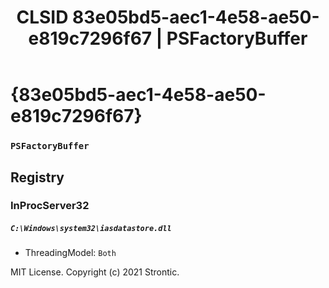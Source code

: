 ﻿---
title: "CLSID 83e05bd5-aec1-4e58-ae50-e819c7296f67 | PSFactoryBuffer"
excerpt: What is COM-Object CLSID 83e05bd5-aec1-4e58-ae50-e819c7296f67?
---

# {83e05bd5-aec1-4e58-ae50-e819c7296f67}

### `PSFactoryBuffer`

## Registry


### InProcServer32

##### `C:\Windows\system32\iasdatastore.dll`
* ThreadingModel: `Both`

MIT License. Copyright (c) 2021 Strontic.


